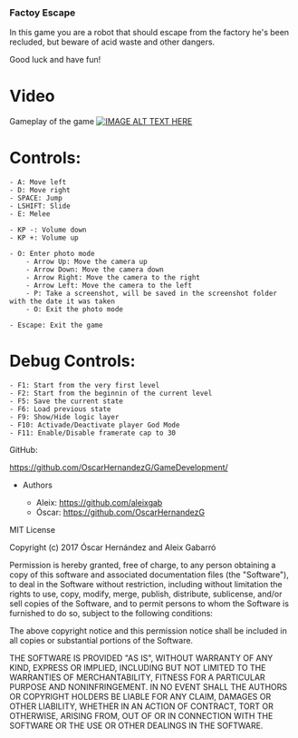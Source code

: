 ﻿### Factoy Escape

In this game you are a robot that should escape from the factory he's been recluded,
but beware of acid waste and other dangers.


Good luck and have fun!


# Video
Gameplay of the game
[![IMAGE ALT TEXT HERE](https://img.youtube.com/vi/v=vSe9DGbsOJQ/0.jpg)](https://www.youtube.com/watch?v=vSe9DGbsOJQ)

# Controls:

 	- A: Move left
	- D: Move right
	- SPACE: Jump
	- LSHIFT: Slide
	- E: Melee

	- KP -: Volume down
	- KP +: Volume up
	
	- O: Enter photo mode
		- Arrow Up: Move the camera up
		- Arrow Down: Move the camera down
		- Arrow Right: Move the camera to the right
		- Arrow Left: Move the camera to the left
		- P: Take a screenshot, will be saved in the screenshot folder with the date it was taken 
		- O: Exit the photo mode

	- Escape: Exit the game
	
	
# Debug Controls:
	
	- F1: Start from the very first level
	- F2: Start from the beginnin of the current level
	- F5: Save the current state
	- F6: Load previous state
	- F9: Show/Hide logic layer
	- F10: Activade/Deactivate player God Mode
	- F11: Enable/Disable framerate cap to 30


GitHub:

https://github.com/OscarHernandezG/GameDevelopment/

  - Authors
 
	- Aleix: https://github.com/aleixgab
	- Óscar: https://github.com/OscarHernandezG

MIT License

Copyright (c) 2017 Óscar Hernández and Aleix Gabarró

Permission is hereby granted, free of charge, to any person obtaining a copy
of this software and associated documentation files (the "Software"), to deal
in the Software without restriction, including without limitation the rights
to use, copy, modify, merge, publish, distribute, sublicense, and/or sell
copies of the Software, and to permit persons to whom the Software is
furnished to do so, subject to the following conditions:

The above copyright notice and this permission notice shall be included in all
copies or substantial portions of the Software.

THE SOFTWARE IS PROVIDED "AS IS", WITHOUT WARRANTY OF ANY KIND, EXPRESS OR
IMPLIED, INCLUDING BUT NOT LIMITED TO THE WARRANTIES OF MERCHANTABILITY,
FITNESS FOR A PARTICULAR PURPOSE AND NONINFRINGEMENT. IN NO EVENT SHALL THE
AUTHORS OR COPYRIGHT HOLDERS BE LIABLE FOR ANY CLAIM, DAMAGES OR OTHER
LIABILITY, WHETHER IN AN ACTION OF CONTRACT, TORT OR OTHERWISE, ARISING FROM,
OUT OF OR IN CONNECTION WITH THE SOFTWARE OR THE USE OR OTHER DEALINGS IN THE
SOFTWARE.
